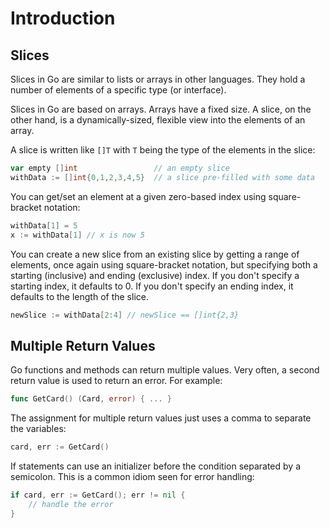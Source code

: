 # Introduction

## Slices

Slices in Go are similar to lists or arrays in other languages. They hold a number of elements of a specific type (or interface).

Slices in Go are based on arrays. Arrays have a fixed size. A slice, on the other hand, is a dynamically-sized, flexible view into the elements of an array.

A slice is written like `[]T` with `T` being the type of the elements in the slice:

```go
var empty []int                 // an empty slice
withData := []int{0,1,2,3,4,5}  // a slice pre-filled with some data
```

You can get/set an element at a given zero-based index using square-bracket notation:

```go
withData[1] = 5
x := withData[1] // x is now 5
```

You can create a new slice from an existing slice by getting a range of elements, once again using square-bracket notation, but specifying both a starting (inclusive) and ending (exclusive) index.
If you don't specify a starting index, it defaults to 0.
If you don't specify an ending index, it defaults to the length of the slice.

```go
newSlice := withData[2:4] // newSlice == []int{2,3}
```

## Multiple Return Values

Go functions and methods can return multiple values.
Very often, a second return value is used to return an error.
For example:

```go
func GetCard() (Card, error) { ... }
```

The assignment for multiple return values just uses a comma to separate the variables:

```go
card, err := GetCard()
```

If statements can use an initializer before the condition separated by a semicolon.
This is a common idiom seen for error handling:

```go
if card, err := GetCard(); err != nil {
    // handle the error
}
```
